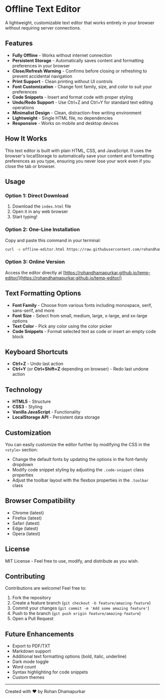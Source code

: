 # Offline Text Editor

A lightweight, customizable text editor that works entirely in your browser without requiring server connections.

## Features

-   **Fully Offline** - Works without internet connection
-   **Persistent Storage** - Automatically saves content and formatting preferences in your browser
-   **Close/Refresh Warning** - Confirms before closing or refreshing to prevent accidental navigation
-   **Print Support** - Clean printing without UI controls
-   **Font Customization** - Change font family, size, and color to suit your preferences
-   **Code Snippets** - Insert and format code with proper styling
-   **Undo/Redo Support** - Use Ctrl+Z and Ctrl+Y for standard text editing operations
-   **Minimalist Design** - Clean, distraction-free writing environment
-   **Lightweight** - Single HTML file, no dependencies
-   **Responsive** - Works on mobile and desktop devices

## How It Works

This text editor is built with plain HTML, CSS, and JavaScript. It uses the browser's localStorage to automatically save your content and formatting preferences as you type, ensuring you never lose your work even if you close the tab or browser.

## Usage

### Option 1: Direct Download

1. Download the `index.html` file
2. Open it in any web browser
3. Start typing!

### Option 2: One-Line Installation

Copy and paste this command in your terminal:

```bash
curl -o offline-editor.html https://raw.githubusercontent.com/rohandhamapurkar/offline-text-editor/main/index.html
```

### Option 3: Online Version

Access the editor directly at [https://rohandhamapurkar.github.io/temp-editor/](https://rohandhamapurkar.github.io/temp-editor/)

## Text Formatting Options

-   **Font Family** - Choose from various fonts including monospace, serif, sans-serif, and more
-   **Font Size** - Select from small, medium, large, x-large, and xx-large options
-   **Text Color** - Pick any color using the color picker
-   **Code Snippets** - Format selected text as code or insert an empty code block

## Keyboard Shortcuts

-   **Ctrl+Z** - Undo last action
-   **Ctrl+Y** (or **Ctrl+Shift+Z** depending on browser) - Redo last undone action

## Technology

-   **HTML5** - Structure
-   **CSS3** - Styling
-   **Vanilla JavaScript** - Functionality
-   **LocalStorage API** - Persistent data storage

## Customization

You can easily customize the editor further by modifying the CSS in the `<style>` section:

-   Change the default fonts by updating the options in the font-family dropdown
-   Modify code snippet styling by adjusting the `.code-snippet` class properties
-   Adjust the toolbar layout with the flexbox properties in the `.toolbar` class

## Browser Compatibility

-   Chrome (latest)
-   Firefox (latest)
-   Safari (latest)
-   Edge (latest)
-   Opera (latest)

## License

MIT License - Feel free to use, modify, and distribute as you wish.

## Contributing

Contributions are welcome! Feel free to:

1. Fork the repository
2. Create a feature branch (`git checkout -b feature/amazing-feature`)
3. Commit your changes (`git commit -m 'Add some amazing feature'`)
4. Push to the branch (`git push origin feature/amazing-feature`)
5. Open a Pull Request

## Future Enhancements

-   Export to PDF/TXT
-   Markdown support
-   Additional text formatting options (bold, italic, underline)
-   Dark mode toggle
-   Word count
-   Syntax highlighting for code snippets
-   Custom themes

---

Created with ❤️ by Rohan Dhamapurkar
